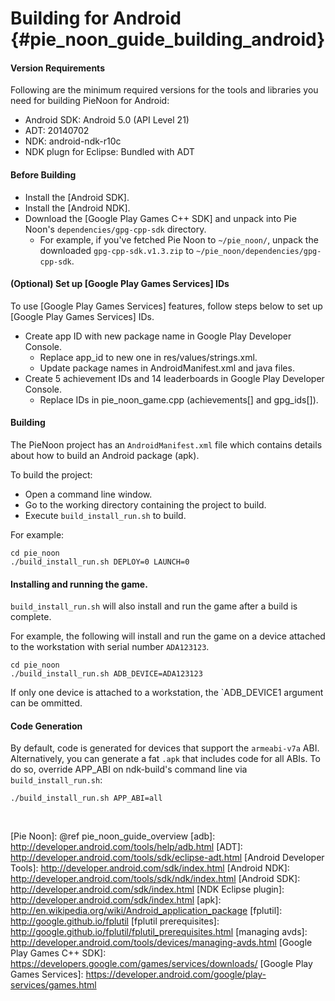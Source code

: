 Building for Android    {#pie_noon_guide_building_android}
====================


#### Version Requirements

Following are the minimum required versions for the tools and libraries you
need for building PieNoon for Android:

-   Android SDK:  Android 5.0 (API Level 21)
-   ADT: 20140702
-   NDK: android-ndk-r10c
-   NDK plugn for Eclipse: Bundled with ADT

#### Before Building

-   Install the [Android SDK].
-   Install the [Android NDK].
-   Download the [Google Play Games C++ SDK] and unpack into Pie Noon's
    `dependencies/gpg-cpp-sdk` directory.
    -   For example, if you've fetched Pie Noon to `~/pie_noon/`, unpack
        the downloaded `gpg-cpp-sdk.v1.3.zip` to
        `~/pie_noon/dependencies/gpg-cpp-sdk`.

#### (Optional) Set up [Google Play Games Services] IDs
To use [Google Play Games Services] features, follow steps below to set up [Google Play Games Services] IDs.
-   Create app ID with new package name in Google Play Developer Console.
    -   Replace app_id to new one in res/values/strings.xml.
    -   Update package names in AndroidManifest.xml and java files.
-   Create 5 achievement IDs and 14 leaderboards in Google Play Developer Console.
    -   Replace IDs in pie_noon_game.cpp (achievements[] and gpg_ids[]).

#### Building

The PieNoon project has an `AndroidManifest.xml` file which contains details
about how to build an Android package (apk).

To build the project:

-   Open a command line window.
-   Go to the working directory containing the project to build.
-   Execute `build_install_run.sh` to build.

For example:

    cd pie_noon
    ./build_install_run.sh DEPLOY=0 LAUNCH=0

#### Installing and running the game.

`build_install_run.sh` will also install and run the game after a build is
complete.

For example, the following will install and run the game on a device attached
to the workstation with serial number `ADA123123`.

    cd pie_noon
    ./build_install_run.sh ADB_DEVICE=ADA123123

If only one device is attached to a workstation, the `ADB_DEVICE1 argument
can be ommitted.

#### Code Generation

By default, code is generated for devices that support the `armeabi-v7a` ABI.
Alternatively, you can generate a fat `.apk` that includes code for all ABIs.
To do so, override APP\_ABI on ndk-build's command line via `build_install_run.sh`:

    ./build_install_run.sh APP_ABI=all


<br>

  [Pie Noon]: @ref pie_noon_guide_overview
  [adb]: http://developer.android.com/tools/help/adb.html
  [ADT]: http://developer.android.com/tools/sdk/eclipse-adt.html
  [Android Developer Tools]: http://developer.android.com/sdk/index.html
  [Android NDK]: http://developer.android.com/tools/sdk/ndk/index.html
  [Android SDK]: http://developer.android.com/sdk/index.html
  [NDK Eclipse plugin]: http://developer.android.com/sdk/index.html
  [apk]: http://en.wikipedia.org/wiki/Android_application_package
  [fplutil]: http://google.github.io/fplutil
  [fplutil prerequisites]: http://google.github.io/fplutil/fplutil_prerequisites.html
  [managing avds]: http://developer.android.com/tools/devices/managing-avds.html
  [Google Play Games C++ SDK]: https://developers.google.com/games/services/downloads/
  [Google Play Games Services]: https://developer.android.com/google/play-services/games.html
